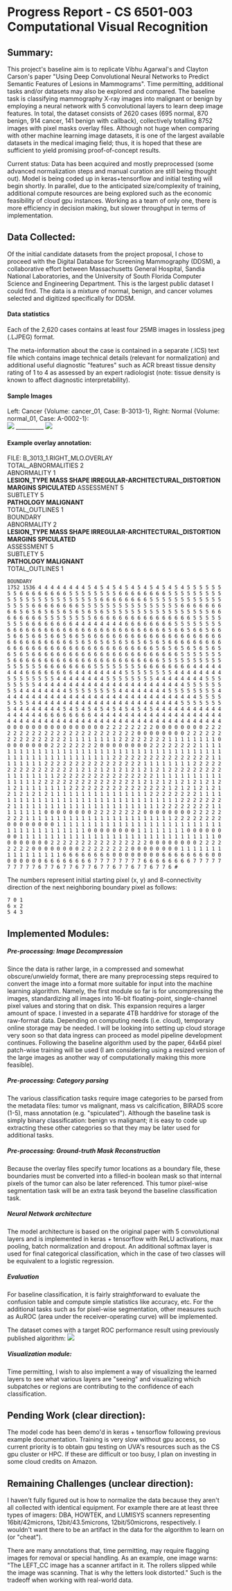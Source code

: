 

# Progress Report - CS 6501-003 Computational Visual Recognition

## Summary: 

This project's baseline aim is to replicate Vibhu Agarwal's and Clayton Carson's paper "Using Deep Convolutional Neural Networks to Predict Semantic Features of Lesions in Mammograms". Time permitting, additional tasks and/or datasets may also be explored and compared. The baseline task is classifying mammography X-ray images into malignant or benign by employing a neural network with 5 convolutional layers to learn deep image features. In total, the dataset consists of 2620 cases (695 normal, 870 benign, 914 cancer, 141 benign with callback), collectively totalling 8752 images with pixel masks overlay files. Although not huge when comparing with other machine learning image datasets, it is one of the largest available datasets in the medical imaging field; thus, it is hoped that these are sufficient to yield promising proof-of-concept results.

Current status:  Data has been acquired and mostly preprocessed (some advanced normalization steps and manual curation are still being thought out). Model is being coded up in keras+tensorflow and initial testing will begin shortly. In parallel, due to the anticipated size/complexity of training, additional compute resources are being explored such as the economic feasibility of cloud gpu instances. Working as a team of only one, there is more efficiency in decision making, but slower throughput in terms of implementation. 


## Data Collected: 
Of the initial candidate datasets from the project proposal, I chose to proceed with the Digital Database for Screening Mammography (DDSM), a collaborative effort between Massachusetts General Hospital, Sandia National Laboratories, and the University of South Florida Computer Science and Engineering Department. This is the largest public dataset I could find. The data is a mixture of normal, benign, and cancer volumes selected and digitized specifically for DDSM.

#### Data statistics

Each of the 2,620 cases contains at least four 25MB images in lossless jpeg (.LJPEG) format. 

The meta-information about the case is contained in a separate (.ICS) text file which contains image technical details (relevant for normalization) and additional useful diagnostic "features" such as ACR breast tissue density rating of 1 to 4 as assessed by an expert radiologist (note: tissue density is known to affect diagnostic interpretability).

#### Sample Images

Left: Cancer {Volume: cancer_01, Case: B-3013-1},   Right: Normal {Volume: normal_01, Case: A-0002-1}:  
![](http://marathon.csee.usf.edu/Mammography/DDSM/thumbnails/cancers/cancer_01/case3013/B_3013_1.RIGHT_MLO.LJPEG.1_highpass.gif) __________ ![](http://marathon.csee.usf.edu/Mammography/DDSM/thumbnails/normals/normal_01/case0002/A_0002_1.RIGHT_MLO.LJPEG.1_highpass.gif) 


#### Example overlay annotation:
FILE: B_3013_1.RIGHT_MLO.OVERLAY  
TOTAL_ABNORMALITIES 2  
ABNORMALITY 1  
**LESION_TYPE MASS SHAPE IRREGULAR-ARCHITECTURAL_DISTORTION MARGINS SPICULATED**
ASSESSMENT 5  
SUBTLETY 5  
**PATHOLOGY MALIGNANT**  
TOTAL_OUTLINES 1  
BOUNDARY  
ABNORMALITY 2  
**LESION_TYPE MASS SHAPE IRREGULAR-ARCHITECTURAL_DISTORTION MARGINS SPICULATED**  
ASSESSMENT 5  
SUBTLETY 5  
**PATHOLOGY MALIGNANT**  
TOTAL_OUTLINES 1  
```
BOUNDARY
1752 1536 4 4 4 4 4 4 4 4 5 4 5 4 5 4 5 4 5 4 5 4 5 4 5 4 5 5 5 5 5 5 5 5 6 6 6 6 6 6 6 6 5 5 5 5 5 5 5 5 6 6 6 6 6 6 6 6 5 5 5 5 5 5 5 5 5 5 5 5 5 5 5 5 5 5 5 5 5 5 5 5 6 6 6 6 6 6 6 6 5 5 5 5 5 5 5 5 5 5 5 5 5 5 5 5 6 6 6 6 6 6 6 6 5 5 5 5 5 5 5 5 5 5 5 5 5 5 5 5 6 6 6 6 6 6 6 6 6 5 6 5 6 5 6 5 6 5 6 5 6 5 6 5 5 5 5 5 5 5 5 5 5 5 5 5 5 5 5 5 6 6 6 6 6 6 6 6 5 5 5 5 5 5 5 5 6 6 6 6 6 6 6 6 6 6 6 6 6 6 6 6 5 5 5 5 5 5 5 5 6 6 6 6 6 6 6 6 4 4 4 4 4 4 4 4 6 6 6 6 6 6 6 6 5 5 5 5 5 5 5 5 6 6 6 6 6 6 6 6 6 6 6 6 6 6 6 6 6 6 6 6 6 6 6 6 6 6 5 6 6 5 6 6 5 6 6 5 6 6 5 6 6 5 6 6 5 6 6 5 6 6 6 6 6 6 6 6 6 6 6 6 6 6 6 6 6 6 6 6 6 6 6 6 6 6 6 6 6 6 6 6 6 5 6 5 6 5 6 5 6 5 6 5 6 5 6 5 6 6 6 6 6 6 6 6 6 6 6 6 6 6 6 6 6 6 6 6 6 6 6 6 6 6 6 6 6 6 6 6 6 5 6 5 6 5 6 5 6 5 6 5 6 5 6 5 6 6 6 6 6 6 6 6 6 6 6 6 6 6 6 6 6 6 6 6 6 6 6 6 5 5 5 5 5 5 5 5 6 6 6 6 6 6 6 6 6 6 6 6 6 6 6 6 6 6 6 6 6 6 6 6 5 5 5 5 5 5 5 5 5 5 5 5 5 5 5 5 6 6 6 6 6 6 6 6 5 5 5 5 5 5 5 5 6 6 6 6 6 6 6 6 4 4 4 4 4 4 4 4 6 6 6 6 6 6 6 6 4 4 4 4 4 4 4 4 5 5 5 5 5 5 5 5 4 4 4 4 4 4 4 4 5 5 5 5 5 5 5 5 4 4 4 4 4 4 4 4 5 5 5 5 5 5 5 5 4 4 4 4 4 4 4 4 5 5 5 5 5 5 5 5 4 4 4 4 4 4 4 4 4 4 4 4 4 4 4 4 4 4 4 4 4 4 4 4 5 5 5 5 5 5 5 5 4 4 4 4 4 4 4 4 5 5 5 5 5 5 5 5 4 4 4 4 4 4 4 4 5 5 5 5 5 5 5 5 4 4 4 4 4 4 4 4 4 4 4 4 4 4 4 4 4 4 4 4 4 4 4 4 4 4 4 4 4 4 4 4 5 5 5 5 5 5 5 5 4 4 4 4 4 4 4 4 4 4 4 4 4 4 4 4 4 4 4 4 4 4 4 4 5 5 5 5 5 5 5 5 4 4 4 4 4 4 4 4 5 4 5 4 5 4 5 4 5 4 5 4 5 4 5 4 4 4 4 4 4 4 4 4 4 4 4 4 4 4 4 4 6 6 6 6 6 6 6 6 4 4 4 4 4 4 4 4 4 4 4 4 4 4 4 4 4 4 4 4 4 4 4 4 4 4 4 4 4 4 4 4 4 4 4 4 4 4 4 4 4 4 4 4 4 4 4 4 4 4 4 4 4 4 4 4 0 0 0 0 0 0 0 0 0 0 0 0 0 0 0 0 2 2 2 2 2 2 2 2 0 0 0 0 0 0 0 0 2 2 2 2 2 2 2 2 2 2 2 2 2 2 2 2 2 2 2 2 2 2 2 2 0 0 0 0 0 0 0 0 2 2 2 2 2 2 2 2 2 2 2 2 2 2 2 2 1 1 1 1 1 1 1 1 2 2 2 2 2 2 2 2 1 1 1 1 1 1 1 1 0 0 0 0 0 0 0 0 2 2 2 2 2 2 2 2 0 0 0 0 0 0 0 0 2 2 2 2 2 2 2 2 1 1 1 1 1 1 1 1 1 1 1 1 1 1 1 1 1 1 1 1 1 1 1 1 1 1 1 1 1 1 1 1 1 1 1 1 1 1 1 1 1 1 1 1 1 1 1 1 1 1 1 1 1 1 1 1 2 2 2 2 2 2 2 2 2 2 2 2 2 2 2 2 1 1 1 1 1 1 1 1 2 2 2 2 2 2 2 2 2 2 2 2 2 2 2 2 1 1 1 1 1 1 1 1 2 2 2 2 2 2 2 2 2 2 2 2 2 2 2 2 1 2 1 2 1 2 1 2 1 2 1 2 1 2 1 2 2 2 2 2 2 2 2 2 1 1 1 1 1 1 1 1 2 2 2 2 2 2 2 2 2 2 2 2 2 2 2 2 1 1 1 1 1 1 1 1 1 1 1 1 1 1 1 1 2 2 2 2 2 2 2 2 2 2 2 2 2 2 2 2 1 2 1 2 1 2 1 2 1 2 1 2 1 2 1 2 1 1 1 1 1 1 1 1 2 2 2 2 2 2 2 2 2 2 2 2 2 2 2 2 1 2 1 2 1 2 1 2 1 2 1 2 1 2 1 2 1 1 1 1 1 1 1 1 1 1 1 1 1 1 1 1 2 2 2 2 2 2 2 2 1 1 1 1 1 1 1 1 1 1 1 1 1 1 1 1 1 1 1 1 1 1 1 1 1 1 1 1 1 1 1 1 2 2 2 2 2 2 2 2 1 1 1 1 1 1 1 1 1 1 1 1 1 1 1 1 1 1 1 1 1 1 1 1 2 2 2 2 2 2 2 2 1 1 1 1 1 1 1 1 0 0 0 0 0 0 0 0 2 2 2 2 2 2 2 2 0 0 0 0 0 0 0 0 2 2 2 2 2 2 2 2 1 1 1 1 1 1 1 1 1 1 1 1 1 1 1 1 1 1 1 1 1 1 1 1 2 2 2 2 2 2 2 2 0 0 0 0 0 0 0 0 1 1 1 1 1 1 1 1 1 1 1 1 1 1 1 1 1 1 1 1 1 1 1 1 1 1 1 1 1 1 1 1 1 1 1 1 1 1 1 1 0 0 0 0 0 0 0 0 1 1 1 1 1 1 1 1 0 0 0 0 0 0 0 0 1 1 1 1 1 1 1 1 1 1 1 1 1 1 1 1 1 1 1 1 1 1 1 1 1 1 1 1 1 1 1 1 0 0 0 0 0 0 0 0 2 2 2 2 2 2 2 2 2 2 2 2 2 2 2 2 0 0 0 0 0 0 0 0 2 2 2 2 2 2 2 2 0 0 0 0 0 0 0 0 2 2 2 2 2 2 2 2 0 0 0 0 0 0 0 0 1 1 1 1 1 1 1 1 1 1 1 1 1 1 1 1 6 6 6 6 6 6 6 6 0 0 0 0 0 0 0 0 6 6 6 6 6 6 6 6 0 0 0 0 0 0 0 0 6 6 6 6 6 6 6 6 7 7 7 7 7 7 7 7 6 6 6 6 6 6 6 6 7 7 7 7 7 7 7 7 7 7 6 7 7 6 7 7 6 7 7 6 7 7 6 7 7 6 7 7 6 7 7 6 #
```
The numbers represent initial starting pixel (x, y) and 8-connectivity direction of the next neighboring boundary pixel as follows: 
```
7 0 1
6 x 2
5 4 3
```


## Implemented Modules: 

##### Pre-processing: Image Decompression
Since the data is rather large, in a compressed and somewhat obscure/unwieldy format, there are many preprocessing steps required to convert the image into a format more suitable for input into the machine learning algorithm. Namely, the first module so far is for uncompressing the images, standardizing all images into 16-bit floating-point, single-channel pixel values and storing that on disk. This expansion requires a larger amount of space. I invested in a separate 4TB harddrive for storage of the raw-format data. Depending on computing needs (i.e. cloud), temporary online storage may be needed. I will be looking into setting up cloud storage very soon so that data ingress can proceed as model pipeline development continues. Following the baseline algorithm used by the paper, 64x64 pixel patch-wise training will be used (I am considering using a resized version of the large images as another way of computationally making this more feasible).

##### Pre-processing: Category parsing
The various classification tasks require image categories to be parsed from the metadata files: tumor vs malignant, mass vs calcification, BIRADS score (1-5), mass annotation (e.g. "spiculated"). Although the baseline task is simply binary classification: benign vs malignant; it is easy to code up extracting these other categories so that they may be later used for additional tasks. 

##### Pre-processing: Ground-truth Mask Reconstruction
Because the overlay files specify tumor locations as a boundary file, these boundaries must be converted into a filled-in boolean mask so that internal pixels of the tumor can also be later referenced. This tumor pixel-wise segmentation task will be an extra task beyond the baseline classification task. 

##### Neural Network architecture
The model architecture is based on the original paper with 5 convolutional layers and is implemented in keras + tensorflow with ReLU activations, max pooling, batch normalization and dropout. An additional softmax layer is used for final categorical classification, which in the case of two classes will be equivalent to a logistic regression. 

##### Evaluation
For baseline classification, it is fairly straightforward to evaluate the confusion table and compute simple statistics like accuracy, etc. For the additional tasks such as for pixel-wise segmentation, other measures such as AuROC (area under the receiver-operating curve) will be implemented. 

The dataset comes with a target ROC performance result using previously published algorithm: 
![](http://marathon.csee.usf.edu/Mammography/DDSM/BCRP/FROC_AFUM.gif)

##### Visualization module: 
Time permitting, I wish to also implement a way of visualizing the learned layers to see what various layers are "seeing" and visualizing which subpatches or regions are contributing to the confidence of each classification. 


## Pending Work (clear direction): 
The model code has been demo'd in keras + tensorflow following previous example documentation. Training is very slow without gpu access, so current priority is to obtain gpu testing on UVA's resources such as the CS gpu cluster or HPC. If these are difficult or too busy, I plan on investing in some cloud credits on Amazon. 

## Remaining Challenges (unclear direction):

I haven't fully figured out is how to normalize the data because they aren't all collected with identical equipment. For example there are at least three types of imagers: DBA, HOWTEK, and LUMISYS scanners representing 16bit/42microns, 12bit/43.5microns, 12bit/50microns, respectively. I wouldn't want there to be an artifact in the data for the algorithm to learn on (or "cheat"). 

There are many annotations that, time permitting, may require flagging images for removal or special handling. As an example, one image warns: "The LEFT_CC image has a scanner artifact in it. The rollers slipped while the image was scanning. That is why the letters look distorted." Such is the tradeoff when working with real-world data. 

